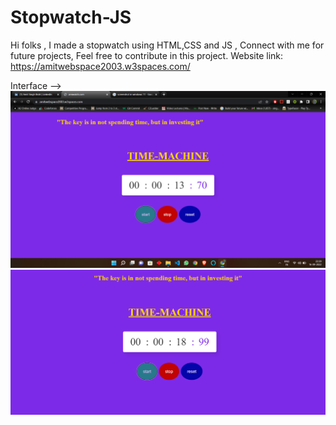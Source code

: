 # Stopwatch-JS
Hi folks ,
I made a stopwatch using HTML,CSS and JS ,
Connect with me for future projects,
Feel free to contribute in this project.
Website link: https://amitwebspace2003.w3spaces.com/

Interface -->
![](https://github.com/BishtAmi/Stopwatch-JS/blob/master/index/Photo1.png)
![](https://github.com/BishtAmi/Stopwatch-JS/blob/master/index/photo2.png)






